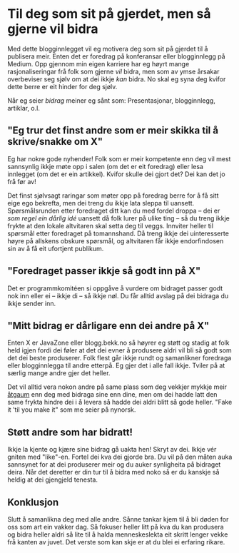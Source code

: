 # Til deg som sit på gjerdet, men så gjerne vil bidra

Med dette blogginnlegget vil eg motivera deg som sit på gjerdet til å publisera meir. Enten det er foredrag på konferansar eller blogginnlegg på Medium. Opp gjennom min eigen karriere har eg høyrt mange rasjonaliseringar frå folk som gjerne _vil_ bidra, men som av ymse årsakar overbeviser seg sjølv om at dei ikkje _kan_ bidra. No skal eg syna deg kvifor dette berre er eit hinder for deg sjølv.

Når eg seier _bidrag_ meiner eg sånt som: Presentasjonar, blogginnlegg, artiklar, o.l.


## "Eg trur det finst andre som er meir skikka til å skrive/snakke om X"

Eg har nokre gode nyhender! Folk som er meir kompetente enn deg vil mest sannsynlig ikkje møte opp i salen (om det er eit foredrag) eller lesa innlegget (om det er ein artikkel). Kvifor skulle dei gjort det? Dei kan det jo frå før av!

Det finst sjølvsagt raringar som møter opp på foredrag berre for å få sitt eige ego bekrefta, men dei treng du ikkje lata sleppa til uansett. Spørsmålsrunden etter foredraget ditt kan du med fordel droppa – dei er _som regel ein dårlig idé_ uansett då folk lurer på ulike ting – så du treng ikkje frykte at den lokale altvitaren skal setta deg til veggs. Innviter heller til spørsmål etter foredraget på tomannshand. Då treng ikkje dei uinteresserte høyre på allskens obskure spørsmål, og altvitaren får ikkje endorfindosen sin av å få eit ufortjent publikum.


## "Foredraget passer ikkje så godt inn på X"

Det er programmkomitéen si oppgåve å vurdere om bidraget passer godt nok inn eller ei – ikkje di – så ikkje nøl. Du får alltid avslag på dei bidraga du ikkje sender inn.


## "Mitt bidrag er dårligare enn dei andre på X"

Enten X er JavaZone eller blogg.bekk.no så høyrer eg støtt og stadig at folk held igjen fordi dei føler at det dei evner å produsere aldri vil bli så godt som det dei beste produserer. Folk flest går ikkje rundt og samanlikner foredraga eller blogginnlegga til andre etterpå. Eg gjer det i alle fall ikkje. Tviler på at særlig mange andre gjer det heller.

Det vil alltid vera nokon andre på same plass som deg vekkjer mykkje meir [åtgaum](https://ordbok.uib.no/perl/ordbok.cgi?OPP=%C3%A5tgaum&nynorsk=+&ordbok=begge) enn deg med bidraga sine enn dine, men om dei hadde latt den same frykta hindre dei i å levera så hadde dei aldri blitt så gode heller. "Fake it 'til you make it" som me seier på nynorsk.


## Støtt andre som har bidratt!

Ikkje la kjente og kjære sine bidrag gå uakta hen! Skryt av dei. Ikkje vér gniten med "like"-en. Fortel dei kva dei gjorde bra. Du vil på den måten auka sannsynet for at dei produserer meir og du auker synligheita på bidraget deira. Når det deretter er din tur til å bidra med noko så er du kanskje så heldig at dei gjengjeld tenesta.


## Konklusjon

Slutt å samanlikna deg med alle andre. Sånne tankar kjem til å bli døden for oss som art ein vakker dag. Så fokuser heller litt på kva du kan produsera og bidra heller aldri så lite til å halda menneskeslekta eit skritt lenger vekke frå kanten av juvet. Det verste som kan skje er at du blei ei erfaring rikare.
